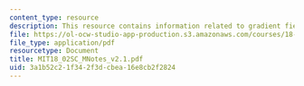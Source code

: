 ```yaml
---
content_type: resource
description: This resource contains information related to gradient fields.
file: https://ol-ocw-studio-app-production.s3.amazonaws.com/courses/18-02sc-multivariable-calculus-fall-2010/3a1b52c21f342f3dcbea16e8cb2f2824_MIT18_02SC_MNotes_v2.1.pdf
file_type: application/pdf
resourcetype: Document
title: MIT18_02SC_MNotes_v2.1.pdf
uid: 3a1b52c2-1f34-2f3d-cbea-16e8cb2f2824
---
```

